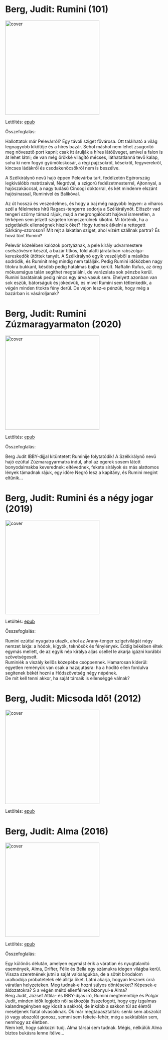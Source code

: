 # <a name="id_467">Berg, Judit: Rumini (101)</a>
<img src="https://github.com/BercziSandor/calibre_lib/raw/main/Berg%2C%20Judit/Rumini%20%28467%29/cover.jpg" alt="cover" width="300"/>

Letöltés: [epub](https://github.com/BercziSandor/calibre_lib/raw/main/Berg%2C%20Judit/Rumini%20%28467%29/Rumini%20-%20Berg%2C%20Judit.epub)

Összefoglalás:
<div><p>Hallottatok már Pelevárról? Egy távoli sziget fővárosa. Ott található
 a világ legnagyobb kikötője és a híres bazár. Sehol máshol nem lehet 
zsugorító meg növesztő port kapni; csak itt árulják a híres látóüveget, 
amivel a falon is át lehet látni; de van még örökké világító mécses, 
láthatatlanná tevő kalap, soha ki nem fogyó gyümölcskosár, a régi 
pajzsokról, késekről, fegyverekről, kincses ládákról és csodakenőcsökről
 nem is beszélve.	</p>
    <p>A Szélkirálynő nevű hajó éppen Pelevárba tart, fedélzetén 
Egérország legkiválóbb matrózaival, Negróval, a szigorú 
fedélzetmesterrel, Ajtonnyal, a hajószakáccsal, a nagy tudású Cincogi 
doktorral, és két mindenre elszánt hajósinassal, Ruminivel és Balikóval.
      </p>
    <p>Az út hosszú és veszedelmes, és hogy a baj még nagyobb legyen: a 
viharos szél a félelmetes hírű Ragacs-tengerre sodorja a Szélkirálynőt. 
Először vad tengeri szörny támad rájuk, majd a megrongálódott hajóval 
ismeretlen, a térképen sem jelzett szigeten kényszerülnek kikötni. Mi 
történik, ha a szigetlakók ellenségnek hiszik őket? Hogy tudnak átkelni a
 rettegett Sárkány-szoroson? Mit rejt a lakatlan sziget, ahol vízért 
szállnak partra? És hová tűnt Rumini?      </p>
    <p class="jobb">Pelevár
 közelében kalózok portyáznak, a pele király udvarmestere cselszövésre 
készül, a bazár titkos, föld alatti járataiban rabszolga-kereskedők 
ütöttek tanyát. A Szélkirálynő egyik veszélyből a másikba sodródik, és 
Ruminit még mindig nem találják. Pedig Rumini időközben nagy titokra 
bukkant, később pedig hatalmas bajba került. Naftalin Rufus, az öreg 
mókusmágus talán segíthet megtalálni, de varázslata sok pénzbe kerül. 
Rumini barátainak pedig nincs egy árva vasuk sem. Ehelyett azonban van 
sok eszük, bátorságuk és jókedvük, és mivel Rumini sem tétlenkedik, a 
végén minden titokra fény derül. De vajon lesz-e pénzük, hogy még a 
bazárban is vásároljanak?</p></div>

# <a name="id_567">Berg, Judit: Rumini Zúzmaragyarmaton (2020)</a>
<img src="https://github.com/BercziSandor/calibre_lib/raw/main/Berg%2C%20Judit/Rumini%20Zuzmaragyarmaton%20%28567%29/cover.jpg" alt="cover" width="300"/>

Letöltés: [epub](https://github.com/BercziSandor/calibre_lib/raw/main/Berg%2C%20Judit/Rumini%20Zuzmaragyarmaton%20%28567%29/Rumini%20Zuzmaragyarmaton%20-%20Berg%2C%20Judit.epub)

Összefoglalás:
<div>
<p>Berg Judit IBBY-díjjal kitüntetett Ruminije folytatódik! A Szélkirálynő nevű hajó ezúttal Zúzmaragyarmatra indul, ahol az egerek sosem látott bonyodalmakba keverednek: eltévednek, fekete sirályok és más alattomos lények támadnak rájuk, egy időre Negró lesz a kapitány, és Rumini megint eltűnik…</p></div>

# <a name="id_570">Berg, Judit: Rumini és a négy jogar (2019)</a>
<img src="https://github.com/BercziSandor/calibre_lib/raw/main/Berg%2C%20Judit/Rumini%20es%20a%20negy%20jogar%20%28570%29/cover.jpg" alt="cover" width="300"/>

Letöltés: [epub](https://github.com/BercziSandor/calibre_lib/raw/main/Berg%2C%20Judit/Rumini%20es%20a%20negy%20jogar%20%28570%29/Rumini%20es%20a%20negy%20jogar%20-%20Berg%2C%20Judit.epub)

Összefoglalás:
<div>
<p>Rumini ezúttal nyugatra utazik, ahol az Arany-tenger szigetvilágát négy nemzet lakja: a hódok, kígyók, teknősök és fénylények. Eddig békében éltek egymás mellett, de az egyik nép királya aljas csellel le akarja igázni korábbi szövetségeseit.<br>Ruminiék a viszály kellős közepébe csöppennek. Hamarosan kiderül: egyetlen reményük van csak a hazajutásra: ha a hódító ellen fordulva segítenek békét hozni a Hódszövetség négy népének.<br>De mit kell tenni akkor, ha saját társaik is ellenséggé válnak?</p></div>

# <a name="id_479">Berg, Judit: Micsoda Idő! (2012)</a>
<img src="https://github.com/BercziSandor/calibre_lib/raw/main/Berg%2C%20Judit/Micsoda%20Ido%21%20%28479%29/cover.jpg" alt="cover" width="300"/>

Letöltés: [epub](https://github.com/BercziSandor/calibre_lib/raw/main/Berg%2C%20Judit/Micsoda%20Ido%21%20%28479%29/Micsoda%20Ido%21%20-%20Berg%2C%20Judit.epub)

# <a name="id_1274">Berg, Judit: Alma (2016)</a>
<img src="https://github.com/BercziSandor/calibre_lib/raw/main/Berg%2C%20Judit/Alma%20%281274%29/cover.jpg" alt="cover" width="300"/>

Letöltés: [epub](https://github.com/BercziSandor/calibre_lib/raw/main/Berg%2C%20Judit/Alma%20%281274%29/Alma%20-%20Berg%2C%20Judit.epub)

Összefoglalás:
<div> <p style="margin-bottom: 0in">Egy különös délután, amelyen egymást érik a váratlan és nyugtalanító események, Alma, Drifter, Félix és Bella egy számukra idegen világba kerül. Vissza szeretnének jutni a saját valóságukba, de a sötét birodalom uralkodója próbatételek elé állítja őket. Látni akarja, hogyan lesznek úrrá váratlan helyzeteken. Meg tudnak-e hozni súlyos döntéseket? Képesek-e áldozatokra? S a végén méltó ellenfélnek bizonyul-e Alma? <br>Berg Judit, József Attila- és IBBY-díjas író, Rumini megteremtője és Polgár Judit, minden idők legjobb női sakkozója összefogott, hogy egy izgalmas kalandregényben egy kicsit a sakkról, de inkább a sakkon túl az életről meséljenek fiatal olvasóiknak. Ők már megtapasztalták: senki sem abszolút jó vagy abszolút gonosz, semmi sem fekete-fehér, még a sakktáblán sem, nemhogy az életben. <br>Nem kell, hogy sakkozni tudj. Alma társai sem tudnak. Mégis, nélkülük Alma biztos bukásra lenne ítélve…</p><p style="margin-bottom: 0in"><br></p></div>

